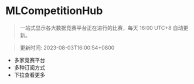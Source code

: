 # MLCompetitionHub

> 一站式显示各大数据竞赛平台正在进行的比赛，每天 16:00 UTC+8 自动更新。
  
> 更新时间: 2023-08-03T16:00:54+0800 

* 多家竞赛平台
* 多种订阅方式
* 下拉查看更多